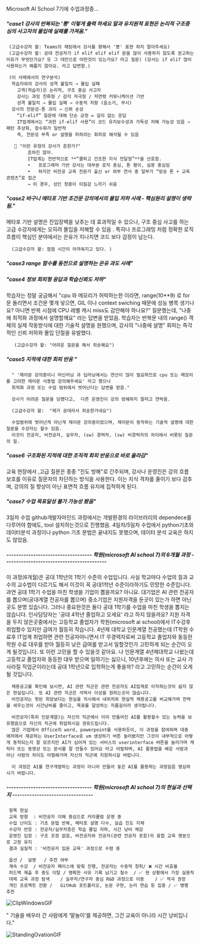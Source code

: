 Microsoft AI School 7기에 수업과정중...

<h5> "case1 강사의 반복되는 '뽕' 이렇게 출력 하세요 말과 유치원적 표현은 논리적 구조중심의 사고자의 몰입에 실패를 가져옴." </h5>

     (고급수강자 왈: Teams의 채팅에서 강사를 향해서 '뽕' 표현 하지 말아주세요)
     (고급수강자 왈: 공대 전공자가 if elif elif elif 문을 많이 사용하지 않도록 권고하는 이유가 무엇인가요? 또 그 대안으로 어떤것이 있는가요? 라고 질문) (강사는 if elif 많이 사용하는거 해롭지 않아요. 라고 답변함.)

     (이 사례에서의 연구분석)
      학습자와의 강사의 성격 불일치 → 몰입 실패
      	고객(학습자)은 논리적, 구조 중심 사고자
      	강사는 과잉 친화형 / 감각 자극형 / 저연령 커뮤니케이션 기반
      	성격 불일치 → 몰입 실패 → 수동적 저항 (음소거, 무시)
      강사의 전문성-톤 괴리 → 신뢰 손상
      	“if-elif” 질문에 대해 단순 긍정 = 깊이 없는 응답
      	IT업계에서는 “과한 if-elif 사용”이 코드 유지보수성과 가독성 저해 가능성 있음 → 패턴 추상화, 함수화가 일반적
      	즉, 전문성 부족 or 설명을 피하려는 회피로 해석될 수 있음

       🤖 "이런 유형의 강사가 흔한가?"
            흔하진 않아.
            IT업계는 전반적으로 **“쿨하고 건조한 지식 전달형”**을 선호함.
            •	프로그래머 기반 강사는 대부분 로직 중심, 톤 평이, 실용 중심임
            •	하지만 비전공 교육 전문가 출신 or 외부 연사 중 일부가 “방송 톤 + 교육 콘텐츠”로 접근
            → 이 경우, 성인 청중이 이질감 느끼기 쉬움


<h5> "case2 바구니 메타포 기반 조건문 강의에서의 몰입 저하 사례 - 핵심원리 설명이 생략됨." </h5>
      메타포 기반 설명은 진입장벽을 낮추는 데 효과적일 수 있으나, 구조 중심 사고를 하는 고급 수강자에게는 오히려 몰입을 저해할 수 있음 .
      특히나 프로그래밍 처럼 정확한 로직 흐름이 핵심인 분야에서는 은유가 지나치면 코드 보다 감정이 남는다. 
      
      (고급수강자 왈: 점점 시간이 아까워지고 있다. )

<h5> "case3 range 함수를 동전으로 설명하는 은유 과도 사례" </h5>
<h5> "case4 정보 회피형 응답과 학습신뢰도 저하" </h5>
      학습자는 정말 궁금해서 "cpu 와 메모리가 허락하는한 이라면, range(10**9) 로 for 문 돌리면서 조건문 몇개 넣으면, GIL 이나 context swiching 때문에 성능 병목 생기나요? 아니면 반복 시점에 CPU 레벨 캐시 miss도 감안해야 하나요?" 질문했는데, "나중에 최적화 과정에서 설명할께요" 라는 답변을 받았음.
         학습자는 반복문 내의 range() 객체의 실제 작동방식에 대한 기술적 설명을 원했으며,
         강사의 "나중에 설명" 회피는 즉각적인 신뢰 저하와 몰입 단절을 유발했다.

       (고급수강자 왈: "어려운 질문을 해서 죄송해요")
 
<h5> "case5 지적에 대한 회피 반응 " </h5>

      " '제어문 강의중이니 머신러닝 과 딥러닝에서는 연산이 많이 필요하므로 cpu 또는 메모리를 고려한 제어문 사용법 강의해주세요' 라고 했으나
      최적화 과정 또는 수업 범위에서 벗어난다는 답변을 받음."
      
      강사가 어려운 질문을 당했다고,  다른 운영진이 강의 방해하지 말라고 연락옴.
      
      (고급수강자 왈:  "제가 공대라서 죄송한거네요")

      수업범위에 벗어난게 아닌게 제어문 강의중이었으며, 제어문이 동작하는 기술적 설명에 대한 질문을 수강자는 할수 있음.
      이것이 전공자, 비전공자, 실무자, (sw) 경력자, (sw) 비경력자의 차이에서 비롯된 질문의 질.
      
<h5> "case6 구조화된 지적에 대한 조직적 회피 반응으로 바로 올라감"</h5>
     교육 현장에서 ,고급 질문은 종종 "진도 방해"로 간주되며, 강사나 운영진은 강의 흐름 보호를 이유로 질문자의 차단하는 방식을 사용한다.
     이는 지식 격차를 줄이기 보다 감추며, 강의의 질 향상이 아닌 표면적 흐름 유지에 집착하게 된다.
     
<h5> "case7 수업 목표달성 불가 가능성 봤음" </h5>
     3일차 수업 github개발자마인드 과정에서는 개발환경의 라이브러리의 dependece를 다루어야 함에도, tool 설치하는것으로 진행했음.
     4일차/5일차 수업에서 python기초와 데이터분석 과정이나 python 기초 문법은 끝내지도 못했으며, 데이터 분석 교육은 하지도 않았음.
    

<h5> -----------------------------------  학원(microsoft AI school 7)의 6개월 과정 ------------------------------------------</h5>
      이 과정(6개월)은 공대 1학년의 1학기 수준의 수업입니다.
      사실 학교마다 수업의 질과 교수의 교수법이 다르기도 해서 이것이 꼭 공대1학년 수준이라하기도 민망한 수준입니다.
      과연 공대 1학기 수업을 마친 학생을 기업이 뽑을까요? 아니요.
      대기업은 AI 관련 전공자를 뽑으며(공대계열 전공자를 뽑으며) 중소기업은 지원자격을 둔곳이 있는가 하면 아닌곳도 분명 있습니다.
      그러나 중요한것은 둘다 공대 1학기를 수업을 마친 학생을 뽑지는 않습니다. 인사담당자는 '공대 4학년 졸업하고 오세요' 라고 하지 않을까요?
      지원 자격을 두지 않은곳중에서는 고등학교 졸업자가 학원(microsoft ai school)에서 IT수강후 취업할수 있지만 급여가 월등히 작습니다. 
      4년제 대학교 인문계열 전공했는데 IT학원 수료후 IT업계 취업하면 관련 전공자아니면서 IT 무경력자로써 고등학교 졸업자와 동등한 학원 수료 대우를 받아 월등히 낮은 급여를 받고서 일할것인가 고민하게 되는 순간이 오게 될것입니다. 또 이런 고민을 할 수 있을것 같아요. 나 인문계열 4년제대학교 나왔는데 고등학교 졸업자와 동등한 대우 받으며 일하기는 싫으니, 10년후에는 의사 또는 교사 가 사라질 직업군이라는데 공대 1학년으로 입학하는게 좋을까? 라고 고민하는 순간이 오게 될 것입니다. 

      채용공고를 확인해 보시면, AI 관련 직군은 관련 전공자도 AI업계로 이직하는것이 쉽지 않은 현실입니다. 또 AI 관련 직군은 석박사 이상을 원하는곳이 많습니다.
      비전공자는 헛된 희망보다는 현실을 직시해서 내위치와 현실적 채용공고를 비교해가며 전략을 세우는것이 시간낭비를 줄이고, 목표를 달성하는 지름길이라 생각됩니다.

      비전공자(특히 인문계열)는 자신의 직군에서 이미 만들어진 AI를 활용할수 있는 능력을 보유했음으로 자신의 직군에 취업하시길 권유드립니다.
      많은 기업에서 Office의 word, powerpoint를 사용하듯이, 이 과정을 참여하며 대충 애저에서 제공하는 UserInterface로 vm 생성하기 버튼 눌러봤지만 그것이 내부적으로 어떻게 동작되는지 잘 모르지만 AI가 심어져 있는 서비스의 userinterface 버튼을 눌러가며 캐릭터 또는 동영상 또는 문서를 잘 만들수 있어요 라고 어필하며, AI 활용법을 배운 사람과 아닌 사람의 차이도 어필해가며 자신의 직군에 지원하시길 바랍니다.

      이 과정은 AI를 연구개발하는 과정이 아니라 만들어 놓은 AI를 활용하는 과정임음 명심하시기 바랍니다.

<h5> ----------------------------------- 학원(microsoft AI school 7)의 현실과  선택지 ---------------------------------</h5>    

     항목	현실
     교육 방향	: 비전공자 이해 중심으로 커리큘럼 운영 중
     수업 난이도 : 기초 문법 반복, 메타포 설명 다수, 실습 진도 지체
     수강자 반응 : 전공자/실무자층은 학습 몰입 저하, 시간 낭비 체감
     운영진 입장 : 구조 조정 없음, 비전공자와 전공자(관련 전공자 포함)의 융합 교육 명분으로 고정 유지
     결과	실질적 : '비전공자 입문 교육' 과정으로 수렴 중

     옵션	/  설명	/ 추천 여부
     계속 수강	/ 비전공자 페이스에 맞춰 진행, 전공자는 수동적 청취/	❌ 시간 비효율
     피드백 제출 후 중도 이탈	/ 명확한 사유 기록 남기고 철수	/ ✅ 현 상황에서 가장 실용적
     대체 교육 과정 탐색	/ 실무자/연구자 중심 R&D 과정으로 이동	/ ✅ 적극 권장
     개인 프로젝트 전환 /	GitHub 포트폴리오, 논문 구현, 논리 연습 등 집중	/ ✅ 병행 추천
      
 ![ClipWindowsGIF](https://github.com/user-attachments/assets/01b592aa-0c9b-4241-a501-eadd75d8531e)
     

" 기술을 배우러 간 사람에게 ‘말놀이’를 제공하면, 그건 교육이 아니라 시간 낭비입니다."


![StandingOvationGIF](https://github.com/user-attachments/assets/9a397453-1c1b-48da-ae4d-74cbcff5fd3e)


      
      
